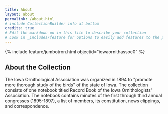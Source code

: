 ```yaml
---
title: About
layout: about
permalink: /about.html
# include CollectionBuilder info at bottom
credits: true
# Edit the markdown on in this file to describe your collection
# Look in _includes/feature for options to easily add features to the page
---
```


{% include feature/jumbotron.html objectid="iowaornithassoc0" %} 

## About the Collection

The Iowa Ornithological Association was organized in 1894 to "promote more thorough study of the birds" of the state of Iowa. The collection consists of one notebook titled Record Book of the Iowa Ornithologists' Association. The notebook contains minutes of the first through third annual congresses (1895-1897), a list of members, its constitution, news clippings, and correspondence.
